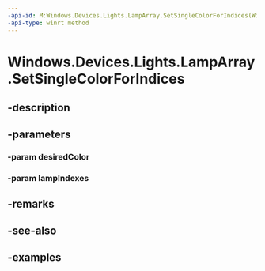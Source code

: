 ```yaml
---
-api-id: M:Windows.Devices.Lights.LampArray.SetSingleColorForIndices(Windows.UI.Color,System.Int32[])
-api-type: winrt method
---
```


<!-- Method syntax.
public void LampArray.SetSingleColorForIndices(Color desiredColor, Int32[] lampIndexes)
-->

# Windows.Devices.Lights.LampArray.SetSingleColorForIndices

## -description

## -parameters
### -param desiredColor

### -param lampIndexes

## -remarks

## -see-also

## -examples

